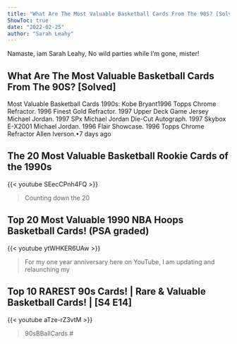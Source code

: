 ```yaml
---
title: "What Are The Most Valuable Basketball Cards From The 90S? [Solved]"
ShowToc: true 
date: "2022-02-25"
author: "Sarah Leahy" 
---
```


Namaste, iam Sarah Leahy, No wild parties while I’m gone, mister!
## What Are The Most Valuable Basketball Cards From The 90S? [Solved]
 Most Valuable Basketball Cards 1990s: Kobe Bryant1996 Topps Chrome Refractor. 
 1996 Finest Gold Refractor. 
 1997 Upper Deck Game Jersey Michael Jordan. 
 1997 SPx Michael Jordan Die-Cut Autograph. 
 1997 Skybox E-X2001 Michael Jordan. 
 1996 Flair Showcase. 
 1996 Topps Chrome Refractor Allen Iverson.•7 days ago

## The 20 Most Valuable Basketball Rookie Cards of the 1990s
{{< youtube SEecCPnh4FQ >}}
>Counting down the 20 

## Top 20 Most Valuable 1990 NBA Hoops Basketball Cards! (PSA graded)
{{< youtube ytWHKER6UAw >}}
>For my one year anniversary here on YouTube, I am updating and relaunching my 

## Top 10 RAREST 90s Cards! | Rare & Valuable Basketball Cards! | [S4 E14]
{{< youtube aTze-rZ3vtM >}}
>90sBBallCards #


